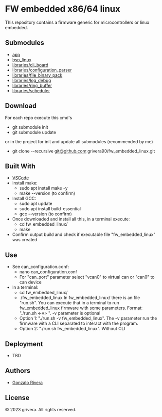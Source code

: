 # FW embedded x86/64 linux

This repository contains a firmware generic for microcontrollers or linux embedded.

## Submodules

  - [app]()
  - [bsp_linux]()
  - [libraries/cli_board]()
  - [libraries/configuration_parser]()
  - [libraries/file_binary_pack]()
  - [libraries/log_debug]()
  - [libraries/ring_buffer]()
  - [libraries/scheduler]()

## Download

For each repo execute this cmd's

  - git submodule init
  - git submodule update

or in the project for init and update all submodules (recommended by me)

  - git clone --recursive git@github.com:grivera90/fw_embedded_linux.git

## Built With

  - [VSCode](https://code.visualstudio.com/download)
  - Install make: 
    - sudo apt install make -y
    - make --version (to confirm) 
  - Install GCC: 
    - sudo apt update
    - sudo apt install build-essential
    - gcc --version (to confirm)
  - Once downloaded and install all this, in a terminal execute: 
    - cd fw_embedded_linux/
    - make
  - Confirm output build and check if executable file "fw_embedded_linux" was created

## Use
  - See can_configuration.conf:
    - nano can_configuration.conf
    - For "can_port" parameter select "vcan0" to virtual can or "can0" to can device
  - In a terminal: 
    - cd fw_embedded_linux/
    - ./fw_embedded_linux
  In fw_embedded_linux/ there is an file "run.sh". You can execute that in a terminal to run fw_embedded_linux firmware with some parameters.
  Format:  "./run.sh <-v> <program-name>". -v parameter is optional
    - Option 1: "./run.sh -v fw_embedded_linux". The -v parameter run the firmware with a CLI separated to interact with the program.
    - Option 2: "./run.sh fw_embedded_linux". Without CLI

## Deployment

  - TBD

## Authors

  - [Gonzalo Rivera](gonzalorveras90@gmail.com)

## License

© 2023 grivera. All rights reserved.